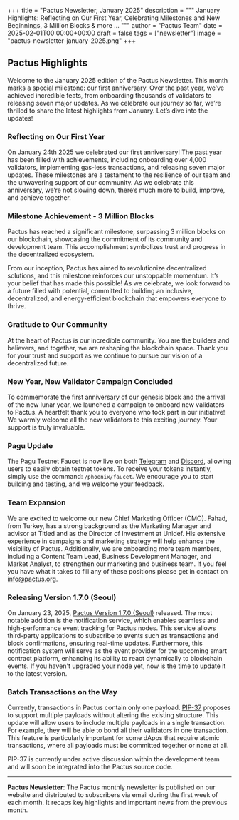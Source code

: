+++
title = "Pactus Newsletter, January 2025"
description = """
January Highlights: Reflecting on Our First Year, Celebrating Milestones and New Beginnings,
3 Million Blocks & more ...
"""
author = "Pactus Team"
date = 2025-02-01T00:00:00+00:00
draft = false
tags = ["newsletter"]
image = "pactus-newsletter-january-2025.png"
+++

## Pactus Highlights

Welcome to the January 2025 edition of the Pactus Newsletter.
This month marks a special milestone: our first anniversary.
Over the past year, we’ve achieved incredible feats, from onboarding thousands of validators to
releasing seven major updates.
As we celebrate our journey so far, we’re thrilled to share the latest highlights from January.
Let’s dive into the updates!

### Reflecting on Our First Year

On January 24th 2025 we celebrated our first anniversary!
The past year has been filled with achievements, including onboarding over 4,000 validators,
implementing gas-less transactions, and releasing seven major updates.
These milestones are a testament to the resilience of our team and the unwavering support of our community.
As we celebrate this anniversary, we’re not slowing down, there’s much more to build, improve, and achieve together.

### Milestone Achievement - 3 Million Blocks

Pactus has reached a significant milestone, surpassing 3 million blocks on our blockchain,
showcasing the commitment of its community and development team.
This accomplishment symbolizes trust and progress in the decentralized ecosystem.

From our inception, Pactus has aimed to revolutionize decentralized solutions,
and this milestone reinforces our unstoppable momentum.
It’s your belief that has made this possible! As we celebrate, we look forward to a future filled with potential,
committed to building an inclusive, decentralized, and energy-efficient blockchain that empowers everyone to thrive.

### Gratitude to Our Community

At the heart of Pactus is our incredible community.
You are the builders and believers, and together, we are reshaping the blockchain space.
Thank you for your trust and support as we continue to pursue our vision of a decentralized future.

### New Year, New Validator Campaign Concluded

To commemorate the first anniversary of our genesis block and the arrival of the new lunar year,
we launched a campaign to onboard new validators to Pactus.
A heartfelt thank you to everyone who took part in our initiative!
We warmly welcome all the new validators to this exciting journey.
Your support is truly invaluable.

### Pagu Update

The Pagu Testnet Faucet is now live on both
[Telegram](https://t.me/pactus_pagu_bot) and [Discord](https://discord.gg/H5vZkNnXCu),
allowing users to easily obtain testnet tokens.
To receive your tokens instantly, simply use the command: `/phoenix/faucet`.
We encourage you to start building and testing, and we welcome your feedback.

### Team Expansion

We are excited to welcome our new Chief Marketing Officer (CMO).
Fahad, from Turkey, has a strong background as the Marketing Manager and advisor at Titled and
as the Director of Investment at Unidef.
His extensive experience in campaigns and marketing strategy will help enhance the visibility of Pactus.
Additionally, we are onboarding more team members, including a Content Team Lead, Business Development Manager,
and Market Analyst, to strengthen our marketing and business team.
If you feel you have what it takes to fill any of these positions please get in contact on info@pactus.org.

### Releasing Version 1.7.0 (Seoul)

On January 23, 2025, [Pactus Version 1.7.0 (Seoul)](https://pactus.org/2025/01/23/pactus-1.7.0-seoul-released/)
released. The most notable addition is the notification service, which enables seamless and
high-performance event tracking for Pactus nodes.
This service allows third-party applications to subscribe to events such as transactions and block confirmations,
ensuring real-time updates.
Furthermore, this notification system will serve as the event provider for the upcoming
smart contract platform, enhancing its ability to react dynamically to blockchain events.
If you haven't upgraded your node yet, now is the time to update it to the latest version.

### Batch Transactions on the Way

Currently, transactions in Pactus contain only one payload.
[PIP-37](https://pips.pactus.org/PIPs/pip-37) proposes to
support multiple payloads without altering the existing structure.
This update will allow users to include multiple payloads in a single transaction.
For example, they will be able to bond all their validators in one transaction.
This feature is particularly important for some dApps that require atomic transactions,
where all payloads must be committed together or none at all.

PIP-37 is currently under active discussion within the development team and
will soon be integrated into the Pactus source code.

---

**Pactus Newsletter**: The Pactus monthly newsletter is published on our website and
distributed to subscribers via email during the first week of each month.
It recaps key highlights and important news from the previous month.
